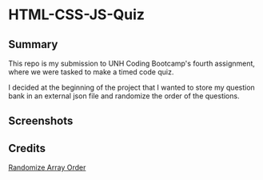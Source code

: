 # HTML-CSS-JS-Quiz

## Summary

This repo is my submission to UNH Coding Bootcamp's fourth assignment, where we were tasked to make a timed code quiz.

I decided at the beginning of the project that I wanted to store my question bank in an external json file and randomize the order of the questions.


## Screenshots

## Credits

[Randomize Array Order](https://stackoverflow.com/questions/2450954/how-to-randomize-shuffle-a-javascript-array)
